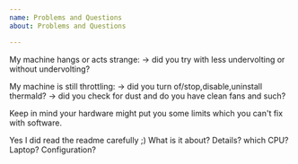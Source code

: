 ```yaml
---
name: Problems and Questions
about: Problems and Questions

---
```


My machine hangs or acts strange:
->  did you try with less undervolting or without undervolting?

My machine is still throttling:
-> did you turn of/stop,disable,uninstall thermald?
-> did you check for dust and do you have clean fans and such?

Keep in mind your hardware might put you some limits which you can't fix with software.

Yes I did read the readme carefully ;)
What is it about?
Details?
which CPU? Laptop?
Configuration?

